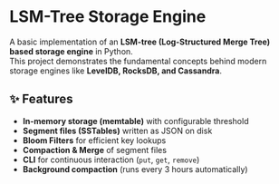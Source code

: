 # LSM-Tree Storage Engine

A basic implementation of an **LSM-tree (Log-Structured Merge Tree) based storage engine** in Python.  
This project demonstrates the fundamental concepts behind modern storage engines like **LevelDB, RocksDB, and Cassandra**.

## ✨ Features

- **In-memory storage (memtable)** with configurable threshold  
- **Segment files (SSTables)** written as JSON on disk  
- **Bloom Filters** for efficient key lookups  
- **Compaction & Merge** of segment files  
- **CLI** for continuous interaction (`put`, `get`, `remove`)  
- **Background compaction** (runs every 3 hours automatically)
